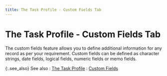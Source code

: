 ```yaml
---
title: The Task Profile - Custom Fields Tab
---
```


# The Task Profile - Custom Fields Tab


The custom fields feature allows you to define additional information  for any record as per your requirement. Custom fields can be defined as  character strings, date fields, logical fields, numeric fields or memo  fields.


{:.see_also}
See also
: [The Task Profile]({{site.cm_baseurl}}/tasks/create-a-task/the-task-profile/the_task_profile_steps.html)
: [Custom  Fields]({{site.sc_chm}}/options/miscellaneous-set-up/custom-fields/custom_fields_setupco.html)
